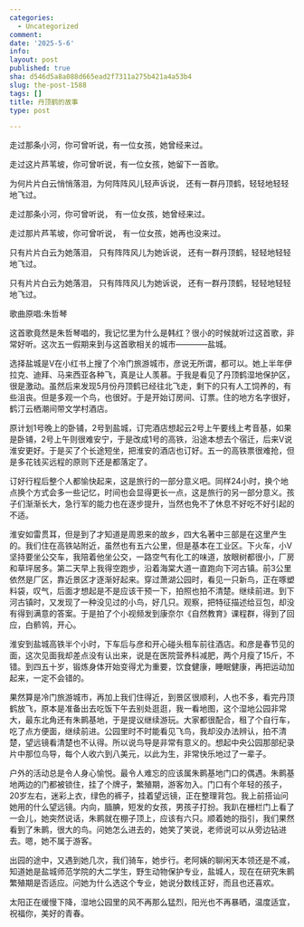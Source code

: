 ```yaml
---
categories:
  - Uncategorized
comment: 
date: '2025-5-6'
info: 
layout: post
published: true
sha: d546d5a8a088d665ead2f7311a275b421a4a53b4
slug: the-post-1588
tags: []
title: 丹顶鹤的故事
type: post

---
```

走过那条小河，你可曾听说，有一位女孩，她曾经来过。

走过这片芦苇坡，你可曾听说，有一位女孩，她留下一首歌。

为何片片白云悄悄落泪，为何阵阵风儿轻声诉说，
还有一群丹顶鹤，轻轻地轻轻地飞过。

走过那条小河，你可曾听说，
有一位女孩，她曾经来过。

走过那片芦苇坡，你可曾听说，
有一位女孩，她再也没来过。

只有片片白云为她落泪，
只有阵阵风儿为她诉说，
还有一群丹顶鹤，轻轻地轻轻地飞过。

只有片片白云为她落泪，
只有阵阵风儿为她诉说，
还有一群丹顶鹤，轻轻地轻轻地飞过。

歌曲原唱:朱哲琴

这首歌竟然是朱哲琴唱的，我记忆里为什么是韩红？很小的时候就听过这首歌，非常好听。这次五一假期来到与这首歌相关的城市————盐城。

选择盐城是V在小红书上搜了个冷门旅游城市，彦说无所谓，都可以。她上半年伊拉克、迪拜、马来西亚各种飞，真是让人羡慕。于我是看见了丹顶鹤湿地保护区，很是激动。虽然后来发现5月份丹顶鹤已经往北飞走，剩下的只有人工饲养的，有些沮丧。但是多观一个鸟，也很好。于是开始订房间、订票。住的地方名字很好，鹤汀云栖潮间带文学村酒店。

原计划1号晚上的卧铺，2号到盐城，订完酒店想起云2号上午要线上考音基，如果是卧铺，2号上午则很难安宁，于是改成1号的高铁，沿途本想去个宿迁，后来V说淮安更好。于是买了个长途短坐，把淮安的酒店也订好。五一的高铁票很难抢，但是多花钱买远程的原则下还是都落定了。

订好行程后整个人都愉快起来，这是旅行的一部分意义吧。同样24小时，换个地点换个方式会多一些记忆，时间也会显得更长一点，这是旅行的另一部分意义。孩子们渐渐长大，急行军的能力也在逐步提升，当然也免不了休息不好吃不好引起的不适。

淮安如雷贯耳，但是到了才知道是周恩来的故乡，四大名著中三部是在这里产生的。我们住在高铁站附近，虽然也有五六公里，但是基本在工业区。下火车，小V坚持要坐公交车，我陪着他坐公交，一路空气有化工的味道，放眼树都很小，厂房和草坪居多。第二天早上我得空跑步，沿着海棠大道一直跑向下河古镇。前3公里依然是厂区，靠近景区才逐渐好起来。穿过萧湖公园时，看见一只新鸟，正在啄塑料袋，叹气，后面才想起是不是应该干预一下，拍照也拍不清楚。继续前进。到下河古镇时，又发现了一种没见过的小鸟，好几只。观察，把特征描述给豆包，却没有得到满意的答案。于是拍了个小视频发到康奈尔《自然教育》课程群，得到了回应，白鹡鸰，开心。

淮安到盐城高铁半个小时，下车后与彦和开心碰头租车前往酒店。和彦是春节见的面，这次见面我却差点没有认出来，说是在医院营养科减肥，两个月瘦了15斤，不错。到四五十岁，锻炼身体开始变得尤为重要，饮食健康，睡眠健康，再把运动加起来，一定不会错的。

果然算是冷门旅游城市，再加上我们住得近，到景区很顺利，人也不多，看完丹顶鹤放飞，原本是准备出去吃饭下午去别处逛逛，我一看地图，这个湿地公园非常大，最东北角还有朱鹮基地，于是提议继续游玩。大家都很配合，租了个自行车，吃了点方便面，继续前进。公园里时不时能看见飞鸟，我却没办法辨认，拍不清楚，望远镜看清楚也不认得。所以说鸟导是非常有意义的。想起中央公园那部纪录片中那位鸟导，每个人收六到八美元，以此为生，非常快乐地过了一辈子。

户外的活动总是令人身心愉悦。最令人难忘的应该属朱鹮基地门口的偶遇。朱鹮基地两边的门都被锁住，挂了个牌子，繁殖期，游客勿入。门口有个年轻的孩子，20岁左右，迷彩上衣，绿色的裤子，挂着望远镜，正在整理背包。我上前搭讪问她用的什么望远镜。内向，腼腆，短发的女孩，男孩子打扮。我趴在栅栏门上看了一会儿，她突然说话，朱鹮就在棚子顶上，应该有六只。顺着她的指引，我们果然看到了朱鹮，很大的鸟。问她怎么进去的，她笑了笑说，老师说可以从旁边钻进去。嗯，她不属于游客。

出园的途中，又遇到她几次，我们骑车，她步行。老阿姨的聊闲天本领还是不减，知道她是盐城师范学院的大二学生，野生动物保护专业，盐城人，现在在研究朱鹮繁殖期是否适应。问她为什么选这个专业，她说分数线正好，而且也还喜欢。

太阳正在缓慢下降，湿地公园里的风不再那么猛烈，阳光也不再暴晒，温度适宜，祝福你，美好的青春。